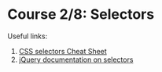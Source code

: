 # Course 2/8: Selectors
Useful links:
1. [CSS selectors Cheat Sheet](https://guide.freecodecamp.org/css/tutorials/css-selectors-cheat-sheet/)
2. [jQuery documentation on selectors](https://api.jquery.com/category/selectors/)